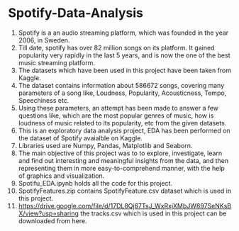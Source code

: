 # Spotify-Data-Analysis
1. Spotify is a an audio streaming platform, which was founded in the year 2006, in Sweden.
2. Till date, spotify has over 82 million songs on its platform. It gained popularity very rapidly in the last 5 years, and is now the one of the best music streaming platform.
3. The datasets which have been used in this project have been taken from Kaggle.
4. The dataset contains information about 586672 songs, covering many parameters of a song like, Loudness, Popularity, Acousticness, Tempo, Speechiness etc.
5. Using these parameters, an attempt has been made to answer a few questions like, which are the most popular genres of music, how is loudness of music related to its popularity, etc from the given datasets.
6. This is an exploratory data analysis project, EDA has been performed on the dataset of Spotify avaialble on Kaggle.
7. Libraries used are Numpy, Pandas, Matplotlib and Seaborn.
8. The main objective of this project was to to explore, investigate, learn and find out interesting and meaningful insights from the data, and then representing them in more easy-to-comprehend manner, with the help of graphics and visualization.
9. Spotifu_EDA.ipynb holds all the code for this project.
10. SpotifyFeatures.zip contains SpotifyFeature.csv dataset which is used in this project.
11. https://drive.google.com/file/d/17DL8Qj67TsJ_WxRxjXMbJW897SeNKsBX/view?usp=sharing the tracks.csv which is used in this project can be downloaded from here.


